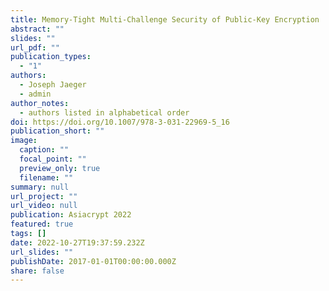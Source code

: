 ```yaml
---
title: Memory-Tight Multi-Challenge Security of Public-Key Encryption
abstract: ""
slides: ""
url_pdf: ""
publication_types:
  - "1"
authors:
  - Joseph Jaeger
  - admin
author_notes:
  - authors listed in alphabetical order
doi: https://doi.org/10.1007/978-3-031-22969-5_16
publication_short: ""
image:
  caption: ""
  focal_point: ""
  preview_only: true
  filename: ""
summary: null
url_project: ""
url_video: null
publication: Asiacrypt 2022
featured: true
tags: []
date: 2022-10-27T19:37:59.232Z
url_slides: ""
publishDate: 2017-01-01T00:00:00.000Z
share: false
---
```

